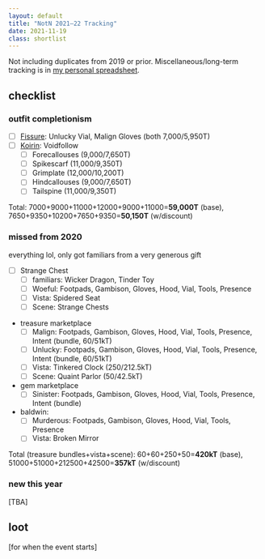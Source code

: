 ```yaml
---
layout: default
title: "NotN 2021–22 Tracking"
date: 2021-11-19
class: shortlist
---
```

Not including duplicates from 2019 or prior. Miscellaneous/long-term tracking is in [my personal spreadsheet](https://docs.google.com/spreadsheets/d/1-mLVoA-2ItW951fS9JMNEpV1myB50YQLFdc545EiBGU/edit?usp=sharing).

## checklist

### outfit completionism
- [ ] [Fissure](https://www1.flightrising.com/dragon/48734092): Unlucky Vial, Malign Gloves (both 7,000/5,950T)
- [ ] [Koirin](https://www1.flightrising.com/dragon/72694252): Voidfollow
	- [ ] Forecallouses (9,000/7,650T)
	- [ ] Spikescarf (11,000/9,350T)
	- [ ] Grimplate (12,000/10,200T)
	- [ ] Hindcallouses (9,000/7,650T)
	- [ ] Tailspine (11,000/9,350T)

<span class="sc">Total</span>: 7000+9000+11000+12000+9000+11000=<b>59,000T</b> (base), 7650+9350+10200+7650+9350=<b>50,150T</b> (w/discount)

### missed from 2020
everything lol, only got familiars from a very generous gift

- [ ] Strange Chest
	- [ ] familiars: Wicker Dragon, Tinder Toy
	- [ ] Woeful: Footpads, Gambison, Gloves, Hood, Vial, Tools, Presence
	- [ ] Vista: Spidered Seat
	- [ ] Scene: Strange Chests
- treasure marketplace
	- [ ] Malign: Footpads, Gambison, Gloves, Hood, Vial, Tools, Presence, Intent (bundle, 60/51kT)
	- [ ] Unlucky: Footpads, Gambison, Gloves, Hood, Vial, Tools, Presence, Intent (bundle, 60/51kT)
	- [ ] Vista: Tinkered Clock (250/212.5kT)
	- [ ] Scene: Quaint Parlor (50/42.5kT)
- gem marketplace
	- [ ] Sinister: Footpads, Gambison, Gloves, Hood, Vial, Tools, Presence, Intent (bundle)
- baldwin:
	- [ ] Murderous: Footpads, Gambison, Gloves, Hood, Vial, Tools, Presence
	- [ ] Vista: Broken Mirror

<span class="sc">Total</span> (treasure bundles+vista+scene): 60+60+250+50=<b>420kT</b> (base), 51000+51000+212500+42500=<b>357kT</b> (w/discount)

### new this year

\[TBA]

## loot

\[for when the event starts]
